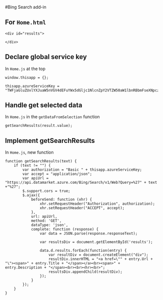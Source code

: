 #Bing Search add-in
 
## For `Home.html`
```
<div id="results">

</div>
```
 
## Declare global service key

In `Home.js` at the top
```
window.thisapp = {};

thisapp.azureServiceKey = "TWFjaGluZUxlYXJuaW5nVGV4dEFuYWx5dGljc1NlcnZpY2VTZW50aW1lbnRBbmFseXNpczp2QUsxMkxkWWNaN21QQnFlQ3VMVFZrQVBIQVZ6MGw1ZkpXbFZpbTVUSEJzPSA=";
```

## Handle get selected data

In `Home.js` in the `getDataFromSelection` function
```
getSearchResults(result.value);
```

## Implement getSearchResults

In `Home.js`, new function
```
function getSearchResults(text) {
    if (text != "") {
        var authorization = "Basic " + thisapp.azureServiceKey;
        var accept = "application/json";
        var apiUrl = "https://api.datamarket.azure.com/Bing/Search/v1/Web?Query=%27" + text +"%27";
        $.support.cors = true;
        $.ajax({
            beforeSend: function (xhr) {
                xhr.setRequestHeader("Authorization", authorization);
                xhr.setRequestHeader("ACCEPT", accept);
            },
            url: apiUrl,
            method: 'GET',
            dataType: 'json',
            complete: function (response) {
                var data = JSON.parse(response.responseText);

                var resultsDiv = document.getElementById('results'); 

                data.d.results.forEach(function(entry) {
                    var resultDiv = document.createElement("div");
                    resultDiv.innerHTML = "<a href=\"" + entry.Url + "\"><span>" + entry.Title + "</span></a><br><span>" + entry.Description + "</span><br><br><hr><br>";
                    resultsDiv.appendChild(resultDiv);
                });
            }
        });
    }
}
```